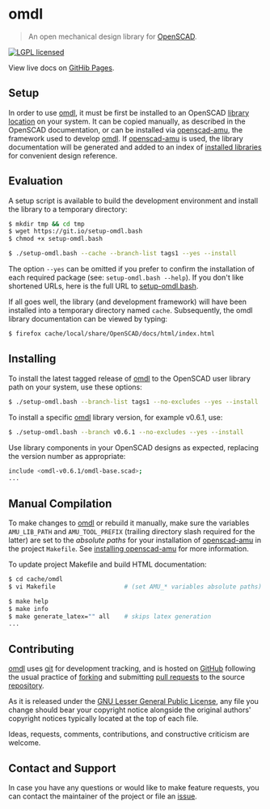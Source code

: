 omdl
====

> An open mechanical design library for [OpenSCAD].

[![LGPL licensed](https://img.shields.io/badge/license-LGPL-blue.svg?style=flat)](https://raw.githubusercontent.com/royasutton/omdl/master/lgpl-2.1.txt)

View live docs on [GitHib Pages](https://royasutton.github.io/omdl).


Setup
-----

In order to use [omdl], it must be first be installed to an OpenSCAD
[library location] on your system. It can be copied manually, as
described in the OpenSCAD documentation, or can be installed via
[openscad-amu], the framework used to develop [omdl]. If [openscad-amu]
is used, the library documentation will be generated and added to an
index of [installed libraries] for convenient design reference.


Evaluation
----------

A setup script is available to build the development environment and
install the library to a temporary directory:

```bash
$ mkdir tmp && cd tmp
$ wget https://git.io/setup-omdl.bash
$ chmod +x setup-omdl.bash

$ ./setup-omdl.bash --cache --branch-list tags1 --yes --install
```

The option `--yes` can be omitted if you prefer to confirm the
installation of each required package (see: `setup-omdl.bash --help`).
If you don't like shortened URLs, here is the full URL to
[setup-omdl.bash].

If all goes well, the library (and development framework) will have
been installed into a temporary directory named `cache`. Subsequently,
the omdl library documentation can be viewed by typing:

```bash
$ firefox cache/local/share/OpenSCAD/docs/html/index.html
```


Installing
----------

To install the latest tagged release of [omdl] to the OpenSCAD user
library path on your system, use these options:

```bash
$ ./setup-omdl.bash --branch-list tags1 --no-excludes --yes --install
```

To install a specific [omdl] library version, for example v0.6.1, use:

```bash
$ ./setup-omdl.bash --branch v0.6.1 --no-excludes --yes --install
```

Use library components in your OpenSCAD designs as expected, replacing
the version number as appropriate:

```bash
include <omdl-v0.6.1/omdl-base.scad>;
...
```

Manual Compilation
------------------

To make changes to [omdl] or rebuild it manually, make sure the
variables `AMU_LIB_PATH` and `AMU_TOOL_PREFIX` (trailing directory
slash required for the latter) are set to the *absolute paths* for your
installation of [openscad-amu] in the project `Makefile`. See
[installing openscad-amu] for more information.

To update project Makefile and build HTML documentation:

```bash
$ cd cache/omdl
$ vi Makefile                   # (set AMU_* variables absolute paths)

$ make help
$ make info
$ make generate_latex="" all    # skips latex generation
...
```

Contributing
------------

[omdl] uses [git] for development tracking, and is hosted on [GitHub]
following the usual practice of [forking] and submitting [pull requests]
to the source [repository].

As it is released under the [GNU Lesser General Public License], any
file you change should bear your copyright notice alongside the
original authors' copyright notices typically located at the top of
each file.

Ideas, requests, comments, contributions, and constructive criticism
are welcome.


Contact and Support
-------------------

In case you have any questions or would like to make feature requests,
you can contact the maintainer of the project or file an [issue].


[GNU Lesser General Public License]: https://www.gnu.org/licenses/lgpl.html

[setup-omdl.bash]: https://raw.githubusercontent.com/royasutton/omdl/master/share/scripts/setup-omdl.bash

[omdl]: https://royasutton.github.io/omdl
[repository]: https://github.com/royasutton/omdl
[issue]: https://github.com/royasutton/omdl/issues

[installed libraries]: https://royasutton.github.io/omdl/api/html

[openscad-amu]: https://royasutton.github.io/openscad-amu
[installing openscad-amu]: https://github.com/royasutton/openscad-amu#installing

[Doxygen]: http://www.stack.nl/~dimitri/doxygen/index.html

[OpenSCAD]: http://www.openscad.org
[library location]: https://en.wikibooks.org/wiki/OpenSCAD_User_Manual/Libraries

[git]: http://git-scm.com
[GitHub]: http://github.com
[forking]: http://help.github.com/forking
[pull requests]: https://help.github.com/articles/about-pull-requests
